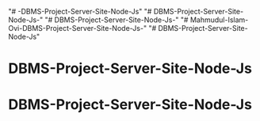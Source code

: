"# -DBMS-Project-Server-Site-Node-Js" 
"# DBMS-Project-Server-Site-Node-Js-" 
"# DBMS-Project-Server-Site-Node-Js-" 
"# Mahmudul-Islam-Ovi-DBMS-Project-Server-Site-Node-Js-" 
"# DBMS-Project-Server-Site-Node-Js" 
# DBMS-Project-Server-Site-Node-Js
# DBMS-Project-Server-Site-Node-Js

